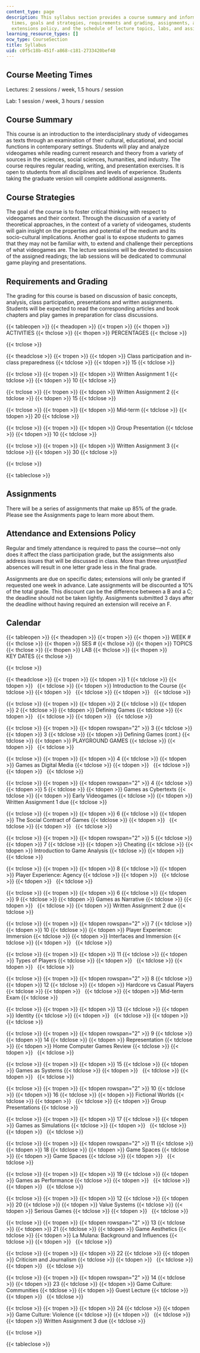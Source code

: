 ```yaml
---
content_type: page
description: This syllabus section provides a course summary and information on meeting
  times, goals and strategies, requirements and grading, assignments, attendance and
  extensions policy, and the schedule of lecture topics, labs, and assignments.
learning_resource_types: []
ocw_type: CourseSection
title: Syllabus
uid: c0f5c18b-451f-a868-c181-2733420bef40
---
```


Course Meeting Times
--------------------

Lectures: 2 sessions / week, 1.5 hours / session

Lab: 1 session / week, 3 hours / session

Course Summary
--------------

This course is an introduction to the interdisciplinary study of videogames as texts through an examination of their cultural, educational, and social functions in contemporary settings. Students will play and analyze videogames while reading current research and theory from a variety of sources in the sciences, social sciences, humanities, and industry. The course requires regular reading, writing, and presentation exercises. It is open to students from all disciplines and levels of experience. Students taking the graduate version will complete additional assignments.

Course Strategies
-----------------

The goal of the course is to foster critical thinking with respect to videogames and their context. Through the discussion of a variety of theoretical approaches, in the context of a variety of videogames, students will gain insight on the properties and potential of the medium and its socio-­cultural implications. Another goal is to expose students to games that they may not be familiar with, to extend and challenge their perceptions of what videogames are. The lecture sessions will be devoted to discussion of the assigned readings; the lab sessions will be dedicated to communal game playing and presentations.

Requirements and Grading
------------------------

The grading for this course is based on discussion of basic concepts, analysis, class participation, presentations and written assignments. Students will be expected to read the corresponding articles and book chapters and play games in preparation for class discussions.

{{< tableopen >}}
{{< theadopen >}}
{{< tropen >}}
{{< thopen >}}
ACTIVITIES
{{< thclose >}}
{{< thopen >}}
PERCENTAGES
{{< thclose >}}

{{< trclose >}}

{{< theadclose >}}
{{< tropen >}}
{{< tdopen >}}
Class participation and in-class preparedness
{{< tdclose >}}
{{< tdopen >}}
15
{{< tdclose >}}

{{< trclose >}}
{{< tropen >}}
{{< tdopen >}}
Written Assignment 1
{{< tdclose >}}
{{< tdopen >}}
10
{{< tdclose >}}

{{< trclose >}}
{{< tropen >}}
{{< tdopen >}}
Written Assignment 2
{{< tdclose >}}
{{< tdopen >}}
15
{{< tdclose >}}

{{< trclose >}}
{{< tropen >}}
{{< tdopen >}}
Mid-term
{{< tdclose >}}
{{< tdopen >}}
20
{{< tdclose >}}

{{< trclose >}}
{{< tropen >}}
{{< tdopen >}}
Group Presentation
{{< tdclose >}}
{{< tdopen >}}
10
{{< tdclose >}}

{{< trclose >}}
{{< tropen >}}
{{< tdopen >}}
Written Assignment 3
{{< tdclose >}}
{{< tdopen >}}
30
{{< tdclose >}}

{{< trclose >}}

{{< tableclose >}}

Assignments
-----------

There will be a series of assignments that make up 85% of the grade. Please see the Assignments page to learn more about them.

Attendance and Extensions Policy
--------------------------------

Regular and timely attendance is required to pass the course—not only does it affect the class participation grade, but the assignments also address issues that will be discussed in class. More than three _unjustified_ absences will result in one letter grade less in the final grade.

Assignments are due on specific dates; extensions will only be granted if requested one week in advance. Late assignments will be discounted a 10% of the total grade. This discount can be the difference between a B and a C; the deadline should not be taken lightly. Assignments submitted 3 days after the deadline without having required an extension will receive an F.

Calendar
--------

{{< tableopen >}}
{{< theadopen >}}
{{< tropen >}}
{{< thopen >}}
WEEK #
{{< thclose >}}
{{< thopen >}}
SES #
{{< thclose >}}
{{< thopen >}}
TOPICS
{{< thclose >}}
{{< thopen >}}
LAB
{{< thclose >}}
{{< thopen >}}
KEY DATES
{{< thclose >}}

{{< trclose >}}

{{< theadclose >}}
{{< tropen >}}
{{< tdopen >}}
1
{{< tdclose >}}
{{< tdopen >}}
 
{{< tdclose >}}
{{< tdopen >}}
Introduction to the Course
{{< tdclose >}}
{{< tdopen >}}
 
{{< tdclose >}}
{{< tdopen >}}
 
{{< tdclose >}}

{{< trclose >}}
{{< tropen >}}
{{< tdopen >}}
2
{{< tdclose >}}
{{< tdopen >}}
2
{{< tdclose >}}
{{< tdopen >}}
Defining Games
{{< tdclose >}}
{{< tdopen >}}
 
{{< tdclose >}}
{{< tdopen >}}
 
{{< tdclose >}}

{{< trclose >}}
{{< tropen >}}
{{< tdopen rowspan="2" >}}
3
{{< tdclose >}}
{{< tdopen >}}
3
{{< tdclose >}}
{{< tdopen >}}
Defining Games (cont.)
{{< tdclose >}}
{{< tdopen >}}
PLAYGROUND GAMES
{{< tdclose >}}
{{< tdopen >}}
 
{{< tdclose >}}

{{< trclose >}}
{{< tropen >}}
{{< tdopen >}}
4
{{< tdclose >}}
{{< tdopen >}}
Games as Digital Media
{{< tdclose >}}
{{< tdopen >}}
 
{{< tdclose >}}
{{< tdopen >}}
 
{{< tdclose >}}

{{< trclose >}}
{{< tropen >}}
{{< tdopen rowspan="2" >}}
4
{{< tdclose >}}
{{< tdopen >}}
5
{{< tdclose >}}
{{< tdopen >}}
Games as Cybertexts
{{< tdclose >}}
{{< tdopen >}}
Early Videogames
{{< tdclose >}}
{{< tdopen >}}
Written Assignment 1 due
{{< tdclose >}}

{{< trclose >}}
{{< tropen >}}
{{< tdopen >}}
6
{{< tdclose >}}
{{< tdopen >}}
The Social Contract of Games
{{< tdclose >}}
{{< tdopen >}}
 
{{< tdclose >}}
{{< tdopen >}}
 
{{< tdclose >}}

{{< trclose >}}
{{< tropen >}}
{{< tdopen rowspan="2" >}}
5
{{< tdclose >}}
{{< tdopen >}}
7
{{< tdclose >}}
{{< tdopen >}}
Cheating
{{< tdclose >}}
{{< tdopen >}}
Introduction to Game Analysis
{{< tdclose >}}
{{< tdopen >}}
 
{{< tdclose >}}

{{< trclose >}}
{{< tropen >}}
{{< tdopen >}}
8
{{< tdclose >}}
{{< tdopen >}}
Player Experience: Agency
{{< tdclose >}}
{{< tdopen >}}
 
{{< tdclose >}}
{{< tdopen >}}
 
{{< tdclose >}}

{{< trclose >}}
{{< tropen >}}
{{< tdopen >}}
6
{{< tdclose >}}
{{< tdopen >}}
9
{{< tdclose >}}
{{< tdopen >}}
Games as Narrative
{{< tdclose >}}
{{< tdopen >}}
 
{{< tdclose >}}
{{< tdopen >}}
Written Assignment 2 due
{{< tdclose >}}

{{< trclose >}}
{{< tropen >}}
{{< tdopen rowspan="2" >}}
7
{{< tdclose >}}
{{< tdopen >}}
10
{{< tdclose >}}
{{< tdopen >}}
Player Experience: Immersion
{{< tdclose >}}
{{< tdopen >}}
Interfaces and Immersion
{{< tdclose >}}
{{< tdopen >}}
 
{{< tdclose >}}

{{< trclose >}}
{{< tropen >}}
{{< tdopen >}}
11
{{< tdclose >}}
{{< tdopen >}}
Types of Players
{{< tdclose >}}
{{< tdopen >}}
 
{{< tdclose >}}
{{< tdopen >}}
 
{{< tdclose >}}

{{< trclose >}}
{{< tropen >}}
{{< tdopen rowspan="2" >}}
8
{{< tdclose >}}
{{< tdopen >}}
12
{{< tdclose >}}
{{< tdopen >}}
Hardcore vs Casual Players
{{< tdclose >}}
{{< tdopen >}}
 
{{< tdclose >}}
{{< tdopen >}}
Mid-term Exam
{{< tdclose >}}

{{< trclose >}}
{{< tropen >}}
{{< tdopen >}}
13
{{< tdclose >}}
{{< tdopen >}}
Identity
{{< tdclose >}}
{{< tdopen >}}
 
{{< tdclose >}}
{{< tdopen >}}
 
{{< tdclose >}}

{{< trclose >}}
{{< tropen >}}
{{< tdopen rowspan="2" >}}
9
{{< tdclose >}}
{{< tdopen >}}
14
{{< tdclose >}}
{{< tdopen >}}
Representation
{{< tdclose >}}
{{< tdopen >}}
Home Computer Games Review
{{< tdclose >}}
{{< tdopen >}}
 
{{< tdclose >}}

{{< trclose >}}
{{< tropen >}}
{{< tdopen >}}
15
{{< tdclose >}}
{{< tdopen >}}
Games as Systems
{{< tdclose >}}
{{< tdopen >}}
 
{{< tdclose >}}
{{< tdopen >}}
 
{{< tdclose >}}

{{< trclose >}}
{{< tropen >}}
{{< tdopen rowspan="2" >}}
10
{{< tdclose >}}
{{< tdopen >}}
16
{{< tdclose >}}
{{< tdopen >}}
Fictional Worlds
{{< tdclose >}}
{{< tdopen >}}
 
{{< tdclose >}}
{{< tdopen >}}
Group Presentations
{{< tdclose >}}

{{< trclose >}}
{{< tropen >}}
{{< tdopen >}}
17
{{< tdclose >}}
{{< tdopen >}}
Games as Simulations
{{< tdclose >}}
{{< tdopen >}}
 
{{< tdclose >}}
{{< tdopen >}}
 
{{< tdclose >}}

{{< trclose >}}
{{< tropen >}}
{{< tdopen rowspan="2" >}}
11
{{< tdclose >}}
{{< tdopen >}}
18
{{< tdclose >}}
{{< tdopen >}}
Game Spaces
{{< tdclose >}}
{{< tdopen >}}
Game Spaces
{{< tdclose >}}
{{< tdopen >}}
 
{{< tdclose >}}

{{< trclose >}}
{{< tropen >}}
{{< tdopen >}}
19
{{< tdclose >}}
{{< tdopen >}}
Games as Performance
{{< tdclose >}}
{{< tdopen >}}
 
{{< tdclose >}}
{{< tdopen >}}
 
{{< tdclose >}}

{{< trclose >}}
{{< tropen >}}
{{< tdopen >}}
12
{{< tdclose >}}
{{< tdopen >}}
20
{{< tdclose >}}
{{< tdopen >}}
Value Systems
{{< tdclose >}}
{{< tdopen >}}
Serious Games
{{< tdclose >}}
{{< tdopen >}}
 
{{< tdclose >}}

{{< trclose >}}
{{< tropen >}}
{{< tdopen rowspan="2" >}}
13
{{< tdclose >}}
{{< tdopen >}}
21
{{< tdclose >}}
{{< tdopen >}}
Game Aesthetics
{{< tdclose >}}
{{< tdopen >}}
La Mulana: Background and Influences
{{< tdclose >}}
{{< tdopen >}}
 
{{< tdclose >}}

{{< trclose >}}
{{< tropen >}}
{{< tdopen >}}
22
{{< tdclose >}}
{{< tdopen >}}
Criticism and Journalism
{{< tdclose >}}
{{< tdopen >}}
 
{{< tdclose >}}
{{< tdopen >}}
 
{{< tdclose >}}

{{< trclose >}}
{{< tropen >}}
{{< tdopen rowspan="2" >}}
14
{{< tdclose >}}
{{< tdopen >}}
23
{{< tdclose >}}
{{< tdopen >}}
Game Culture: Communities
{{< tdclose >}}
{{< tdopen >}}
Guest Lecture
{{< tdclose >}}
{{< tdopen >}}
 
{{< tdclose >}}

{{< trclose >}}
{{< tropen >}}
{{< tdopen >}}
24
{{< tdclose >}}
{{< tdopen >}}
Game Culture: Violence
{{< tdclose >}}
{{< tdopen >}}
 
{{< tdclose >}}
{{< tdopen >}}
Written Assignment 3 due
{{< tdclose >}}

{{< trclose >}}

{{< tableclose >}}